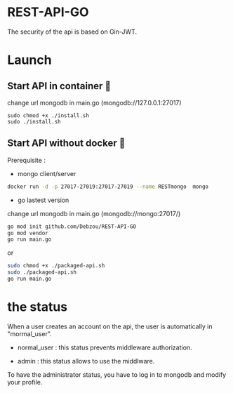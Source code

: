 # REST-API-GO

The security of the api is based on Gin-JWT.

# Launch

## Start API in container :whale:
change url mongodb in main.go (mongodb://127.0.0.1:27017)
```
sudo chmod +x ./install.sh
sudo ./install.sh
```

## Start API without docker :space_invader:

Prerequisite : 
- mongo client/server 

```sh
docker run -d -p 27017-27019:27017-27019 --name RESTmongo  mongo
```

- go lastest version

change url mongodb in main.go (mongodb://mongo:27017/)

```sh
go mod init github.com/Debzou/REST-API-GO
go mod vendor
go run main.go
```

or 

```sh
sudo chmod +x ./packaged-api.sh
sudo ./packaged-api.sh
go run main.go
```
# the status

 When a user creates an account on the api, the user is automatically in "mormal_user".
 
- normal_user : this status prevents middleware authorization.

- admin : this status allows to use the middlware.

To have the administrator status, you have to log in to mongodb and modify your profile.


